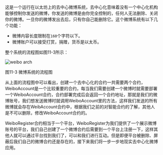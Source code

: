 这是一个运行在以太坊上的去中心微博系统，去中心化意味着没有一个中心化机构能够控制你发送的微博，你发送的微博是由你完全控制的，任何人无法删除、关闭你的微博。一旦你的微博发出去后，只有你自己能删除它。这个微博系统有以下几个功能：

- 微博内容长度限制在`160`个字符以下。
- 微博账户可以接受打赏，捐赠，货币是以太币。

整个系统的流程图如图11-3所示：

![weibo arch](./assets/chapter_21/weibo_arch.png)

图11-3 微博系统的流程图


从上面的流程图中可以看出，创建一个去中心化的合约一共需要两个合约，WeiboAccount是一个比较重要的合约，每当我们需要创建一个微博时就需要部署一个WeiboAccount合约，合约部署完成后会返回一个合约地址，那就是我们的微博账号，我们想发送微博时就调用WeiboAccount里的方法，这样我们发送的所有微博就会存在WeibAccount合约中，根据我们之前的对智能合约的了解，其他人是不可以删除，修改WeiboAccount合约的。

WeiboRegister合约相当于一个平台，WeiboRegister为我们提供了一个展示微博账号的平台，我们自己创建了一个微博合约后需要到一个平台上注册一下，这样其他人就可以通过平台找到我们了，可以和我们进行互动。但是即便平台被删除、屏蔽后我们自己的微博合约还是存在的，接下来我们将一步一步地现实去中心化微博应用。

